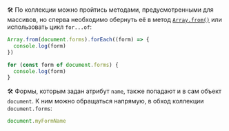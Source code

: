 🛠 По коллекции можно пройтись методами, предусмотренными для массивов, но сперва необходимо обернуть её в метод [`Array.from()`](/js/array-from/) или использовать цикл `for...of`:

```js
Array.from(document.forms).forEach((form) => {
  console.log(form)
})

for (const form of document.forms) {
  console.log(form)
}
```

🛠 Формы, которым задан атрибут `name`, также попадают и в сам объект `document`. К ним можно обращаться напрямую, в обход коллекции `document.forms`:

```js
document.myFormName
```
